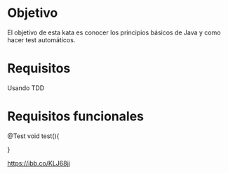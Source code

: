 # Objetivo
El objetivo de esta kata es conocer los principios básicos de Java y como hacer test automáticos.
# Requisitos
Usando TDD
# Requisitos funcionales
@Test
void test(){
    
}

https://ibb.co/KLJ68jj
